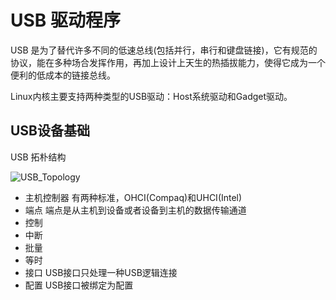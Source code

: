 # USB 驱动程序 #

USB 是为了替代许多不同的低速总线(包括并行，串行和键盘链接)，它有规范的协议，能在多种场合发挥作用，再加上设计上天生的热插拔能力，使得它成为一个便利的低成本的链接总线。

Linux内核主要支持两种类型的USB驱动：Host系统驱动和Gadget驱动。

## USB设备基础 ##

USB 拓朴结构

![USB_Topology](https://github.com/vmlinz/my_notes/raw/master/usb_topology.jpeg)

* 主机控制器 有两种标准，OHCI(Compaq)和UHCI(Intel)
* 端点 端点是从主机到设备或者设备到主机的数据传输通道
 * 控制
 * 中断
 * 批量
 * 等时
* 接口 USB接口只处理一种USB逻辑连接
* 配置 USB接口被绑定为配置
